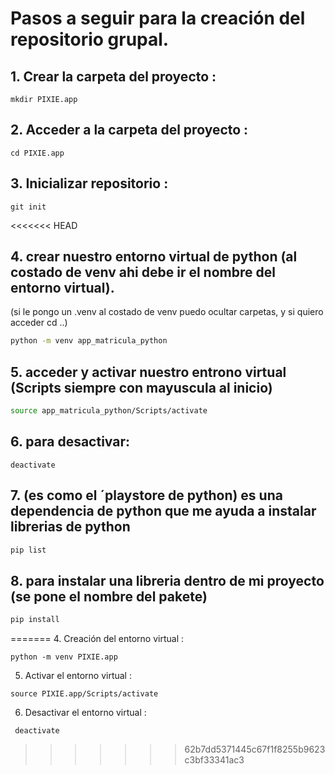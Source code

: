 # Pasos a seguir para la creación del repositorio grupal.

## 1. Crear la carpeta del proyecto :

   ```mkdir PIXIE.app```

## 2. Acceder a la carpeta del proyecto :

   ```cd PIXIE.app```

## 3. Inicializar repositorio :

   ```git init```

<<<<<<< HEAD
## 4. crear nuestro entorno virtual de python (al costado de venv ahi debe ir el nombre del entorno virtual).
   (si le pongo un .venv al costado de venv puedo ocultar carpetas, y si quiero acceder cd ..)
``` bash
python -m venv app_matricula_python
```

## 5. acceder y activar nuestro entrono virtual (Scripts siempre con mayuscula al inicio)
```bash
source app_matricula_python/Scripts/activate
```
## 6. para desactivar:
`deactivate`
## 7. (es como el ´playstore de python) es una dependencia de python que me ayuda a instalar librerias de python
```bash
pip list
```
## 8. para instalar una libreria dentro de mi proyecto (se pone el nombre del pakete)
```bash
pip install 
```
=======
4. Creación del entorno virtual :

  ```python -m venv PIXIE.app```

5. Activar el entorno virtual :

  ```source PIXIE.app/Scripts/activate```
  
6. Desactivar el entorno virtual :

  ``` deactivate```
>>>>>>> 62b7dd5371445c67f1f8255b9623c3bf33341ac3
